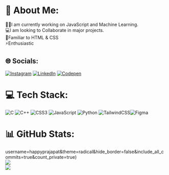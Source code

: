 # 💫 About Me:
👨‍💻I am currently working on JavaScript and Machine Learning.<br>💻I am looking to Collaborate in major projects.<br>👑Familiar to HTML & CSS<br>⚡Enthusiastic


## 🌐 Socials:
[![Instagram](https://img.shields.io/badge/Instagram-%23E4405F.svg?logo=Instagram&logoColor=white)](https://instagram.com/happy___prajapat___) [![LinkedIn](https://img.shields.io/badge/LinkedIn-%230077B5.svg?logo=linkedin&logoColor=white)](https://linkedin.com/in/happy-prajapat-b4b460267) [![Codepen](https://img.shields.io/badge/Codepen-000000?style=for-the-badge&logo=codepen&logoColor=white)](https://codepen.io/happyprajapat) 

# 💻 Tech Stack:
![C](https://img.shields.io/badge/c-%2300599C.svg?style=for-the-badge&logo=c&logoColor=white) ![C++](https://img.shields.io/badge/c++-%2300599C.svg?style=for-the-badge&logo=c%2B%2B&logoColor=white) ![CSS3](https://img.shields.io/badge/css3-%231572B6.svg?style=for-the-badge&logo=css3&logoColor=white) ![JavaScript](https://img.shields.io/badge/javascript-%23323330.svg?style=for-the-badge&logo=javascript&logoColor=%23F7DF1E) ![Python](https://img.shields.io/badge/python-3670A0?style=for-the-badge&logo=python&logoColor=ffdd54) ![TailwindCSS](https://img.shields.io/badge/tailwindcss-%2338B2AC.svg?style=for-the-badge&logo=tailwind-css&logoColor=white)![Figma](https://img.shields.io/badge/figma-%23F24E1E.svg?style=for-the-badge&logo=figma&logoColor=white)
# 📊 GitHub Stats:
<!--[](https://github-readme-stats.vercel.app/api?-->
username=happyprajapat&theme=radical&hide_border=false&include_all_commits=true&count_private=true)<br/>
![](https://github-readme-streak-stats.herokuapp.com/?user=happyprajapat&theme=radical&hide_border=false)<br/>
![](https://github-readme-stats.vercel.app/api/top-langs/?username=happyprajapat&theme=radical&hide_border=false&include_all_commits=true&count_private=true&layout=compact)


<!-- Proudly created with GPRM ( https://gprm.itsvg.in ) -->
